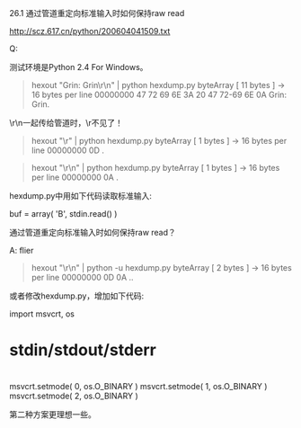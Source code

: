 26.1 通过管道重定向标准输入时如何保持raw read

http://scz.617.cn/python/200604041509.txt

Q:

测试环境是Python 2.4 For Windows。

> hexout "Grin: Grin\r\n" | python hexdump.py
byteArray [ 11 bytes ] -> 16 bytes per line
00000000  47 72 69 6E 3A 20 47 72-69 6E 0A                   Grin: Grin.

\r\n一起传给管道时，\r不见了！

> hexout "\r" | python hexdump.py
byteArray [ 1 bytes ] -> 16 bytes per line
00000000  0D                                                 .

> hexout "\r\n" | python hexdump.py
byteArray [ 1 bytes ] -> 16 bytes per line
00000000  0A                                                 .

hexdump.py中用如下代码读取标准输入:

buf = array( 'B', stdin.read() )

通过管道重定向标准输入时如何保持raw read？

A: flier

> hexout "\r\n" | python -u hexdump.py
byteArray [ 2 bytes ] -> 16 bytes per line
00000000  0D 0A                                              ..

或者修改hexdump.py，增加如下代码:

import msvcrt, os

#
# stdin/stdout/stderr
#
msvcrt.setmode( 0, os.O_BINARY )
msvcrt.setmode( 1, os.O_BINARY )
msvcrt.setmode( 2, os.O_BINARY )

第二种方案更理想一些。
